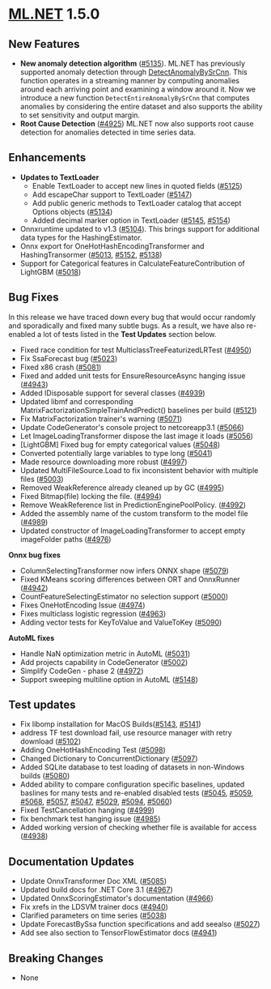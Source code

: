 # [ML.NET](http://dot.net/ml) 1.5.0

## **New Features**
- **New anomaly detection algorithm** ([#5135](https://github.com/dotnet/machinelearning/pull/5135)). ML.NET has previously supported anomaly detection through [DetectAnomalyBySrCnn](https://docs.microsoft.com/en-us/dotnet/api/microsoft.ml.timeseriescatalog.detectanomalybysrcnn?view=ml-dotnet). This function operates in a streaming manner by computing anomalies around each arriving point and examining a window around it. Now we introduce a new function `DetectEntireAnomalyBySrCnn` that computes anomalies by considering the entire dataset and also supports the ability to set sensitivity and output margin. 
- **Root Cause Detection** ([#4925](https://github.com/dotnet/machinelearning/pull/4925)) ML.NET now also supports root cause detection for anomalies detected in time series data. 

## **Enhancements**
- **Updates to TextLoader**
  - Enable TextLoader to accept new lines in quoted fields  ([#5125](https://github.com/dotnet/machinelearning/pull/5125))
  - Add escapeChar support to TextLoader ([#5147](https://github.com/dotnet/machinelearning/pull/5147))
  - Add public generic methods to TextLoader catalog that accept Options objects ([#5134](https://github.com/dotnet/machinelearning/pull/5134))
  - Added decimal marker option in TextLoader ([#5145](https://github.com/dotnet/machinelearning/pull/5145), [#5154](https://github.com/dotnet/machinelearning/pull/5154))
- Onnxruntime updated to v1.3 ([#5104](https://github.com/dotnet/machinelearning/pull/5104)). This brings support for additional data types for the HashingEstimator.
- Onnx export for OneHotHashEncodingTransformer and HashingTransormer ([#5013](https://github.com/dotnet/machinelearning/pull/5013), [#5152](https://github.com/dotnet/machinelearning/pull/5152), [#5138](https://github.com/dotnet/machinelearning/pull/5138))
- Support for Categorical features in CalculateFeatureContribution of LightGBM ([#5018](https://github.com/dotnet/machinelearning/pull/5018))
  

## **Bug Fixes**
In this release we have traced down every bug that would occur randomly and sporadically and fixed many subtle bugs. As a result, we have also re-enabled a lot of tests listed in the **Test Updates** section below. 
- Fixed race condition for test MulticlassTreeFeaturizedLRTest ([#4950](https://github.com/dotnet/machinelearning/pull/4950))
- Fix SsaForecast bug ([#5023](https://github.com/dotnet/machinelearning/pull/5023))
- Fixed x86 crash ([#5081](https://github.com/dotnet/machinelearning/pull/5081))
- Fixed and added unit tests for EnsureResourceAsync hanging issue ([#4943](https://github.com/dotnet/machinelearning/pull/4943))
- Added IDisposable support for several classes ([#4939](https://github.com/dotnet/machinelearning/pull/4939))
- Updated libmf and corresponding MatrixFactorizationSimpleTrainAndPredict() baselines per build ([#5121](https://github.com/dotnet/machinelearning/pull/5121))
- Fix MatrixFactorization trainer's warning ([#5071](https://github.com/dotnet/machinelearning/pull/5071))
- Update CodeGenerator's console project to netcoreapp3.1 ([#5066](https://github.com/dotnet/machinelearning/pull/5066))
- Let ImageLoadingTransformer dispose the last image it loads ([#5056](https://github.com/dotnet/machinelearning/pull/5056))
- [LightGBM] Fixed bug for empty categorical values ([#5048](https://github.com/dotnet/machinelearning/pull/5048))
- Converted potentially large variables to type long ([#5041](https://github.com/dotnet/machinelearning/pull/5041))
- Made resource downloading more robust ([#4997](https://github.com/dotnet/machinelearning/pull/4997))
- Updated MultiFileSource.Load to fix inconsistent behavior with multiple files ([#5003](https://github.com/dotnet/machinelearning/pull/5003))
- Removed WeakReference<IHosts> already cleaned up by GC ([#4995](https://github.com/dotnet/machinelearning/pull/4995))
- Fixed Bitmap(file) locking the file. ([#4994](https://github.com/dotnet/machinelearning/pull/4994))
- Remove WeakReference list in PredictionEnginePoolPolicy. ([#4992](https://github.com/dotnet/machinelearning/pull/4992))
- Added the assembly name of the custom transform to the model file ([#4989](https://github.com/dotnet/machinelearning/pull/4989))
- Updated constructor of ImageLoadingTransformer to accept empty imageFolder paths ([#4976](https://github.com/dotnet/machinelearning/pull/4976))

**Onnx bug fixes**
- ColumnSelectingTransformer now infers ONNX shape ([#5079](https://github.com/dotnet/machinelearning/pull/5079))
- Fixed KMeans scoring differences between ORT and OnnxRunner ([#4942](https://github.com/dotnet/machinelearning/pull/4942))
- CountFeatureSelectingEstimator no selection support ([#5000](https://github.com/dotnet/machinelearning/pull/5000))
- Fixes OneHotEncoding Issue ([#4974](https://github.com/dotnet/machinelearning/pull/4974))
- Fixes multiclass logistic regression ([#4963](https://github.com/dotnet/machinelearning/pull/4963))
- Adding vector tests for KeyToValue and ValueToKey ([#5090](https://github.com/dotnet/machinelearning/pull/5090))

**AutoML fixes**
- Handle NaN optimization metric in AutoML ([#5031](https://github.com/dotnet/machinelearning/pull/5031))
- Add projects capability in CodeGenerator ([#5002](https://github.com/dotnet/machinelearning/pull/5002))
- Simplify CodeGen - phase 2 ([#4972](https://github.com/dotnet/machinelearning/pull/4972))
- Support sweeping multiline option in AutoML ([#5148](https://github.com/dotnet/machinelearning/pull/5148))


## **Test updates**
- Fix libomp installation for MacOS Builds([#5143](https://github.com/dotnet/machinelearning/pull/5143), [#5141](https://github.com/dotnet/machinelearning/pull/5141)) 
- address TF test download fail, use resource manager with retry download ([#5102](https://github.com/dotnet/machinelearning/pull/5102))
- Adding OneHotHashEncoding Test ([#5098](https://github.com/dotnet/machinelearning/pull/5098))
- Changed Dictionary to ConcurrentDictionary ([#5097](https://github.com/dotnet/machinelearning/pull/5097))
- Added SQLite database to test loading of datasets in non-Windows builds ([#5080](https://github.com/dotnet/machinelearning/pull/5080))
- Added ability to compare configuration specific baselines, updated baslines for many tests and re-enabled disabled tests ([#5045](https://github.com/dotnet/machinelearning/pull/5045), [#5059](https://github.com/dotnet/machinelearning/pull/5059), [#5068](https://github.com/dotnet/machinelearning/pull/5068), [#5057](https://github.com/dotnet/machinelearning/pull/5057), [#5047](https://github.com/dotnet/machinelearning/pull/5047), [#5029](https://github.com/dotnet/machinelearning/pull/5029), [#5094](https://github.com/dotnet/machinelearning/pull/5094), [#5060](https://github.com/dotnet/machinelearning/pull/5060))
- Fixed TestCancellation hanging ([#4999](https://github.com/dotnet/machinelearning/pull/4999))
- fix benchmark test hanging issue ([#4985](https://github.com/dotnet/machinelearning/pull/4985))
- Added working version of checking whether file is available for access ([#4938](https://github.com/dotnet/machinelearning/pull/4938))

## **Documentation Updates**
- Update OnnxTransformer Doc XML ([#5085](https://github.com/dotnet/machinelearning/pull/5085))
- Updated build docs for .NET Core 3.1 ([#4967](https://github.com/dotnet/machinelearning/pull/4967))
- Updated OnnxScoringEstimator's documentation ([#4966](https://github.com/dotnet/machinelearning/pull/4966))
- Fix xrefs in the LDSVM trainer docs ([#4940](https://github.com/dotnet/machinelearning/pull/4940))
- Clarified parameters on time series ([#5038](https://github.com/dotnet/machinelearning/pull/5038))
- Update ForecastBySsa function specifications and add seealso ([#5027](https://github.com/dotnet/machinelearning/pull/5027))
- Add see also section to TensorFlowEstimator docs ([#4941](https://github.com/dotnet/machinelearning/pull/4941))


## **Breaking Changes**
- None



